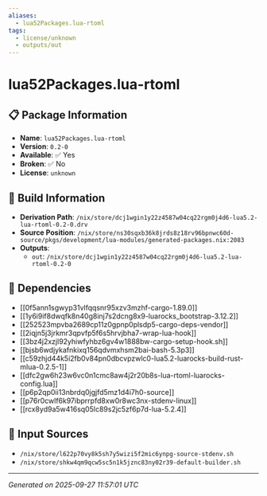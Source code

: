 ```yaml
---
aliases:
  - lua52Packages.lua-rtoml
tags:
  - license/unknown
  - outputs/out
---
```


# lua52Packages.lua-rtoml

## 📋 Package Information

- **Name**: `lua52Packages.lua-rtoml`
- **Version**: `0.2-0`
- **Available**: ✅ Yes
- **Broken**: ✅ No
- **License**: `unknown`

## 🔧 Build Information

- **Derivation Path**: `/nix/store/dcj1wgin1y22z4587w04cq22rgm0j4d6-lua5.2-lua-rtoml-0.2-0.drv`
- **Source Position**: `/nix/store/ns30sqxb36k8jrds8z18rv96bpnwc60d-source/pkgs/development/lua-modules/generated-packages.nix:2083`
- **Outputs**:
  - `out`:  `/nix/store/dcj1wgin1y22z4587w04cq22rgm0j4d6-lua5.2-lua-rtoml-0.2-0`

## 🔗 Dependencies

- [[0f5ann1sgwyp31vlfqqsnr95xzv3mzhf-cargo-1.89.0]]
- [[1y6i9if8dwqfk8n40g8inj7s2dcng8x9-luarocks_bootstrap-3.12.2]]
- [[252523mpvba2689cp11z0gpnp0plsdp5-cargo-deps-vendor]]
- [[2iqjn5j3jrkmr3qpvfp5f6s5hrvjbha7-wrap-lua-hook]]
- [[3bz4j2xzjl92yhiwfyhbz6gv4w1888bw-cargo-setup-hook.sh]]
- [[bjsb6wdjykafnkixq156qdvmxhsm2bai-bash-5.3p3]]
- [[c59zhjd44k5i2fb0v84pn0dbcvpzwlc0-lua5.2-luarocks-build-rust-mlua-0.2.5-1]]
- [[dfc2gw6h23w6vc0n1cmc8aw4j2r20b8s-lua-rtoml-luarocks-config.lua]]
- [[p6p2qp0ii13nbrdq0jgjfd5mz1d4i7h0-source]]
- [[p76r0cwlf6k97ibprrpfd8xw0r8wc3nx-stdenv-linux]]
- [[rcx8yd9a5w416sq05lc89s2jc5zf6p7d-lua-5.2.4]]

## 📁 Input Sources

- `/nix/store/l622p70vy8k5sh7y5wizi5f2mic6ynpg-source-stdenv.sh`
- `/nix/store/shkw4qm9qcw5sc5n1k5jznc83ny02r39-default-builder.sh`

---
*Generated on 2025-09-27 11:57:01 UTC*
